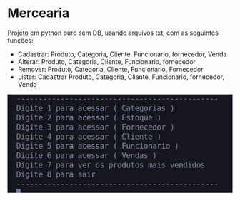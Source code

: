 # Mercearia
Projeto em python puro sem DB, usando arquivos txt, com as seguintes funções:
- Cadastrar: Produto, Categoria, Cliente, Funcionario, fornecedor, Venda
- Alterar: Produto, Categoria, Cliente, Funcionario, fornecedor
- Remover: Produto, Categoria, Cliente, Funcionario, Fornecedor
- Listar: Cadastrar Produto, Categoria, Cliente, Funcionario, fornecedor, Venda

![img 1](https://github.com/GuilhermeGTM/mercearia/blob/main/img/Captura%20de%20tela%20de%202025-07-21%2019-48-23.png)
